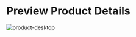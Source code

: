 # Preview Product Details
![product-desktop](https://user-images.githubusercontent.com/100795687/217956640-d494e3a0-9f16-4fc8-9d81-062770e3098a.png)
